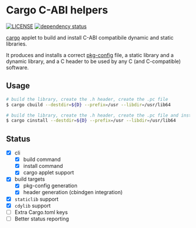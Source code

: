# Cargo C-ABI helpers

[![LICENSE](https://img.shields.io/badge/license-MIT-blue.svg)](LICENSE)
[![dependency status](https://deps.rs/repo/github/lu-zero/cargo-c/status.svg)](https://deps.rs/repo/github/lu-zero/cargo-c)

[cargo](https://doc.rust-lang.org/cargo) applet to build and install C-ABI compatibile dynamic and static libraries.

It produces and installs a correct [pkg-config](https://www.freedesktop.org/wiki/Software/pkg-config/) file, a static library and a dynamic library, and a C header to be used by any C (and C-compatible) software.

## Usage
``` sh
# build the library, create the .h header, create the .pc file
$ cargo cbuild --destdir=${D} --prefix=/usr --libdir=/usr/lib64
```
``` sh
# build the library, create the .h header, create the .pc file and install all of it
$ cargo cinstall --destdir=${D} --prefix=/usr --libdir=/usr/lib64
```

## Status

- [x] cli
  - [x] build command
  - [x] install command
  - [x] cargo applet support
- [x] build targets
  - [x] pkg-config generation
  - [x] header generation (cbindgen integration)
- [x] `staticlib` support
- [x] `cdylib` support
- [ ] Extra Cargo.toml keys
- [ ] Better status reporting
